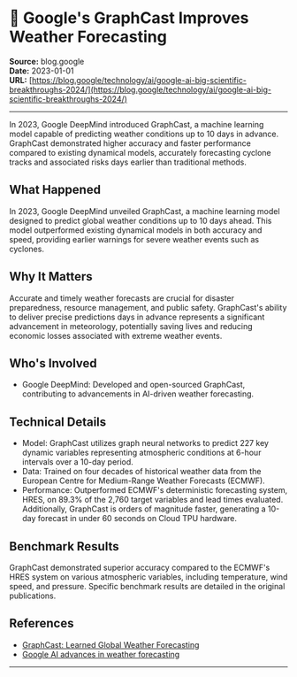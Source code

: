 # 📰 Google's GraphCast Improves Weather Forecasting

**Source:** blog.google  
**Date:** 2023-01-01  
**URL:** [https://blog.google/technology/ai/google-ai-big-scientific-breakthroughs-2024/](https://blog.google/technology/ai/google-ai-big-scientific-breakthroughs-2024/)

---

In 2023, Google DeepMind introduced GraphCast, a machine learning model capable of predicting weather conditions up to 10 days in advance. GraphCast demonstrated higher accuracy and faster performance compared to existing dynamical models, accurately forecasting cyclone tracks and associated risks days earlier than traditional methods.

## What Happened

In 2023, Google DeepMind unveiled GraphCast, a machine learning model designed to predict global weather conditions up to 10 days ahead. This model outperformed existing dynamical models in both accuracy and speed, providing earlier warnings for severe weather events such as cyclones.

## Why It Matters

Accurate and timely weather forecasts are crucial for disaster preparedness, resource management, and public safety. GraphCast's ability to deliver precise predictions days in advance represents a significant advancement in meteorology, potentially saving lives and reducing economic losses associated with extreme weather events.

## Who's Involved

- Google DeepMind: Developed and open-sourced GraphCast, contributing to advancements in AI-driven weather forecasting.

## Technical Details

- Model: GraphCast utilizes graph neural networks to predict 227 key dynamic variables representing atmospheric conditions at 6-hour intervals over a 10-day period.
- Data: Trained on four decades of historical weather data from the European Centre for Medium-Range Weather Forecasts (ECMWF).
- Performance: Outperformed ECMWF's deterministic forecasting system, HRES, on 89.3% of the 2,760 target variables and lead times evaluated. Additionally, GraphCast is orders of magnitude faster, generating a 10-day forecast in under 60 seconds on Cloud TPU hardware.

## Benchmark Results

GraphCast demonstrated superior accuracy compared to the ECMWF's HRES system on various atmospheric variables, including temperature, wind speed, and pressure. Specific benchmark results are detailed in the original publications.

## References

- [GraphCast: Learned Global Weather Forecasting](https://deepmind.google/research/publications/22598/)
- [Google AI advances in weather forecasting](https://blog.google/technology/ai/google-ai-big-scientific-breakthroughs-2024/)

---
